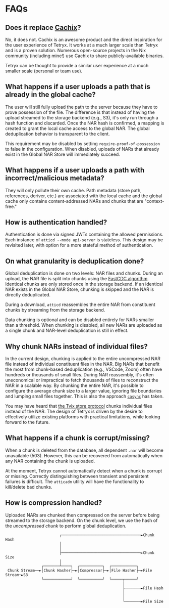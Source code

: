 # FAQs

<!-- TODO: Write more about design decisions in a separate section -->

## Does it replace [Cachix](https://www.cachix.org)?

No, it does not.
Cachix is an awesome product and the direct inspiration for the user experience of Tetryx.
It works at a much larger scale than Tetryx and is a proven solution.
Numerous open-source projects in the Nix community (including mine!) use Cachix to share publicly-available binaries.

Tetryx can be thought to provide a similar user experience at a much smaller scale (personal or team use).

## What happens if a user uploads a path that is already in the global cache?

The user will still fully upload the path to the server because they have to prove possession of the file.
The difference is that instead of having the upload streamed to the storage backend (e.g., S3), it's only run through a hash function and discarded.
Once the NAR hash is confirmed, a mapping is created to grant the local cache access to the global NAR.
The global deduplication behavior is transparent to the client.

This requirement may be disabled by setting `require-proof-of-possession` to false in the configuration.
When disabled, uploads of NARs that already exist in the Global NAR Store will immediately succeed.

## What happens if a user uploads a path with incorrect/malicious metadata?

They will only pollute their own cache.
Path metadata (store path, references, deriver, etc.) are associated with the local cache and the global cache only contains content-addressed NARs and chunks that are "context-free."

## How is authentication handled?

Authentication is done via signed JWTs containing the allowed permissions.
Each instance of `atticd --mode api-server` is stateless.
This design may be revisited later, with option for a more stateful method of authentication.

## On what granularity is deduplication done?

Global deduplication is done on two levels: NAR files and chunks.
During an upload, the NAR file is split into chunks using the [FastCDC algorithm](https://www.usenix.org/system/files/conference/atc16/atc16-paper-xia.pdf).
Identical chunks are only stored once in the storage backend.
If an identical NAR exists in the Global NAR Store, chunking is skipped and the NAR is directly deduplicated.

During a download, `atticd` reassembles the entire NAR from constituent chunks by streaming from the storage backend.

Data chunking is optional and can be disabled entirely for NARs smaller than a threshold.
When chunking is disabled, all new NARs are uploaded as a single chunk and NAR-level deduplication is still in effect.

## Why chunk NARs instead of individual files?

In the current design, chunking is applied to the entire uncompressed NAR file instead of individual constituent files in the NAR.
Big NARs that benefit the most from chunk-based deduplication (e.g., VSCode, Zoom) often have hundreds or thousands of small files.
During NAR reassembly, it's often uneconomical or impractical to fetch thousands of files to reconstruct the NAR in a scalable way.
By chunking the entire NAR, it's possible to configure the average chunk size to a larger value, ignoring file boundaries and lumping small files together.
This is also the approach [`casync`](https://github.com/systemd/casync) has taken.

You may have heard that [the Tvix store protocol](https://flokli.de/posts/2022-06-30-store-protocol/) chunks individual files instead of the NAR.
The design of Tetryx is driven by the desire to effectively utilize existing platforms with practical limitations, while looking forward to the future.

## What happens if a chunk is corrupt/missing?

When a chunk is deleted from the database, all dependent `.nar` will become unavailable (503).
However, this can be recovered from automatically when any NAR containing the chunk is uploaded.

At the moment, Tetryx cannot automatically detect when a chunk is corrupt or missing.
Correctly distinguishing between transient and persistent failures is difficult.
The `atticadm` utility will have the functionality to kill/delete bad chunks.

## How is compression handled?

Uploaded NARs are chunked then compressed on the server before being streamed to the storage backend.
On the chunk level, we use the hash of the _uncompressed chunk_ to perform global deduplication.

```
                        ┌───────────────────────────────────►Chunk Hash
                        │
                        │
                        ├───────────────────────────────────►Chunk Size
                        │
                ┌───────┴────┐  ┌──────────┐  ┌───────────┐
 Chunk Stream──►│Chunk Hasher├─►│Compressor├─►│File Hasher├─►File Stream─►S3
                └────────────┘  └──────────┘  └─────┬─────┘
                                                    │
                                                    ├───────►File Hash
                                                    │
                                                    │
                                                    └───────►File Size
```
